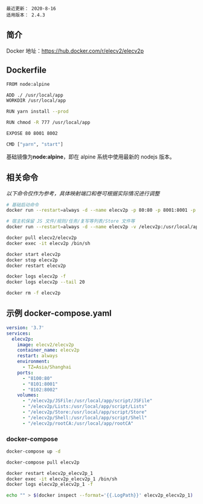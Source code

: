 ```
最近更新： 2020-8-16
适用版本： 2.4.3
```

## 简介

Docker 地址：https://hub.docker.com/r/elecv2/elecv2p

## Dockerfile

``` sh
FROM node:alpine

ADD ./ /usr/local/app
WORKDIR /usr/local/app

RUN yarn install --prod

RUN chmod -R 777 /usr/local/app

EXPOSE 80 8001 8002

CMD ["yarn", "start"]
```

基础镜像为**node:alpine**，即在 alpine 系统中使用最新的 nodejs 版本。

## 相关命令

*以下命令仅作为参考，具体映射端口和卷可根据实际情况进行调整*
```sh
# 基础启动命令
docker run --restart=always -d --name elecv2p -p 80:80 -p 8001:8001 -p 8002:8002 elecv2/elecv2p

# 宿主机保留 JS 文件/规则/任务/复写等列表/Store 文件等
docker run --restart=always -d --name elecv2p -v /elecv2p:/usr/local/app/script -p 8100:80 -p 8101:8001 -p 8102:8002 elecv2/elecv2p

docker pull elecv2/elecv2p
docker exec -it elecv2p /bin/sh

docker start elecv2p
docker stop elecv2p
docker restart elecv2p

docker logs elecv2p -f
docker logs elecv2p --tail 20

docker rm -f elecv2p
```

## 示例 docker-compose.yaml

``` yaml
version: '3.7'
services:
  elecv2p:
    image: elecv2/elecv2p
    container_name: elecv2p
    restart: always
    environment:
      - TZ=Asia/Shanghai
    ports:
      - "8100:80"
      - "8101:8001"
      - "8102:8002"
    volumes:
      - "/elecv2p/JSFile:/usr/local/app/script/JSFile"
      - "/elecv2p/Lists:/usr/local/app/script/Lists"
      - "/elecv2p/Store:/usr/local/app/script/Store"
      - "/elecv2p/Shell:/usr/local/app/script/Shell"
      - "/elecv2p/rootCA:/usr/local/app/rootCA"
```

### docker-compose

``` sh
docker-compose up -d

docker-compose pull elecv2p

docker restart elecv2p_elecv2p_1
docker exec -it elecv2p_elecv2p_1 /bin/sh
docker logs elecv2p_elecv2p_1 -f

echo "" > $(docker inspect --format='{{.LogPath}}' elecv2p_elecv2p_1)
```